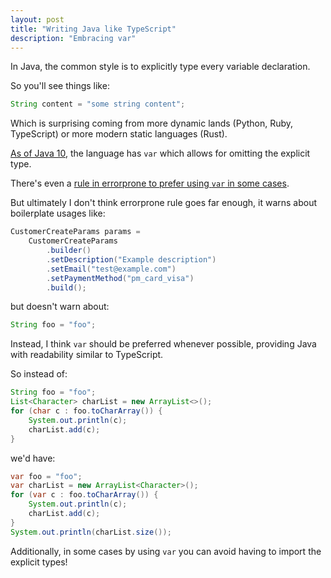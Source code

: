 ```yaml
---
layout: post
title: "Writing Java like TypeScript"
description: "Embracing var"
---
```


In Java, the common style is to explicitly type every variable declaration.

So you'll see things like:

```java
String content = "some string content";
```

Which is surprising coming from more dynamic lands (Python, Ruby, TypeScript) or more modern static languages (Rust).

[As of Java 10](https://docs.oracle.com/en/java/javase/20/language/local-variable-type-inference.html#GUID-D2C58FE6-1065-4B50-9326-57DD8EC358AC), the language has `var` which allows for omitting the explicit type.

There's even a [rule in errorprone](https://errorprone.info/bugpattern/Varifier)[ to prefer using `var`](https://github.com/google/error-prone/blob/15e8e01b26c283433cf0b514730683efe42a7b80/core/src/main/java/com/google/errorprone/bugpatterns/Varifier.java)[ in some cases](https://github.com/google/error-prone/blob/15e8e01b26c283433cf0b514730683efe42a7b80/core/src/main/java/com/google/errorprone/bugpatterns/UnusedVariable.java).

But ultimately I don't think errorprone rule goes far enough, it warns about boilerplate usages like:

```java
CustomerCreateParams params =
    CustomerCreateParams
        .builder()
        .setDescription("Example description")
        .setEmail("test@example.com")
        .setPaymentMethod("pm_card_visa")
        .build();
```

but doesn't warn about:

```java
String foo = "foo";
```

Instead, I think `var` should be preferred whenever possible, providing Java with readability similar to TypeScript.

So instead of:

```java
String foo = "foo";
List<Character> charList = new ArrayList<>();
for (char c : foo.toCharArray()) {
    System.out.println(c);
    charList.add(c);
}
```

we'd have:

```java
var foo = "foo";
var charList = new ArrayList<Character>();
for (var c : foo.toCharArray()) {
    System.out.println(c);
    charList.add(c);
}
System.out.println(charList.size());
```

Additionally, in some cases by using `var` you can avoid having to import the explicit types!
